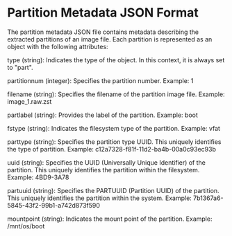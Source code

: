 # Partition Metadata JSON Format

The partition metadata JSON file contains metadata describing the extracted partitions 
of an image file. Each partition is represented as an object with the following
attributes:

type (string):
Indicates the type of the object. In this context, it is always set to "part".

partitionnum (integer):
Specifies the partition number.
Example: 1 

filename (string):
Specifies the filename of the partition image file.
Example: image_1.raw.zst

partlabel (string):
Provides the label of the partition.
Example: boot

fstype (string):
Indicates the filesystem type of the partition.
Example: vfat

parttype (string):
Specifies the partition type UUID. This uniquely identifies the type of partition.
Example: c12a7328-f81f-11d2-ba4b-00a0c93ec93b

uuid (string):
Specifies the UUID (Universally Unique Identifier) of the partition. This uniquely
identifies the partition within the filesystem.
Example: 4BD9-3A78

partuuid (string):
Specifies the PARTUUID (Partition UUID) of the partition. This uniquely identifies 
the partition within the system.
Example: 7b1367a6-5845-43f2-99b1-a742d873f590

mountpoint (string):
Indicates the mount point of the partition. 
Example: /mnt/os/boot